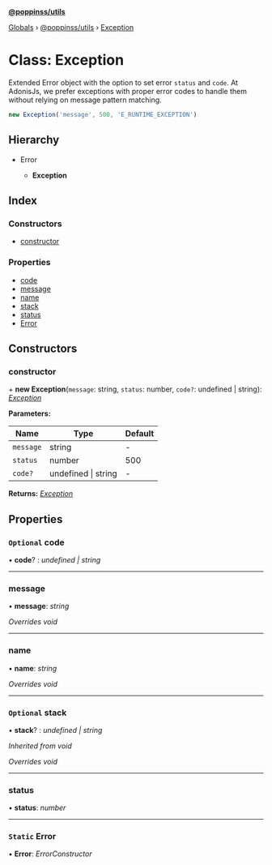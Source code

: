 **[@poppinss/utils](../README.md)**

[Globals](../README.md) › [@poppinss/utils](../modules/_poppinss_utils.md) › [Exception](_poppinss_utils.exception.md)

# Class: Exception

Extended Error object with the option to set error `status` and `code`.
At AdonisJs, we prefer exceptions with proper error codes to handle
them without relying on message pattern matching.

```js
new Exception('message', 500, 'E_RUNTIME_EXCEPTION')
```

## Hierarchy

* Error

  * **Exception**

## Index

### Constructors

* [constructor](_poppinss_utils.exception.md#constructor)

### Properties

* [code](_poppinss_utils.exception.md#optional-code)
* [message](_poppinss_utils.exception.md#message)
* [name](_poppinss_utils.exception.md#name)
* [stack](_poppinss_utils.exception.md#optional-stack)
* [status](_poppinss_utils.exception.md#status)
* [Error](_poppinss_utils.exception.md#static-error)

## Constructors

###  constructor

\+ **new Exception**(`message`: string, `status`: number, `code?`: undefined | string): *[Exception](_poppinss_utils.exception.md)*

**Parameters:**

Name | Type | Default |
------ | ------ | ------ |
`message` | string | - |
`status` | number | 500 |
`code?` | undefined \| string | - |

**Returns:** *[Exception](_poppinss_utils.exception.md)*

## Properties

### `Optional` code

• **code**? : *undefined | string*

___

###  message

• **message**: *string*

*Overrides void*

___

###  name

• **name**: *string*

*Overrides void*

___

### `Optional` stack

• **stack**? : *undefined | string*

*Inherited from void*

*Overrides void*

___

###  status

• **status**: *number*

___

### `Static` Error

▪ **Error**: *ErrorConstructor*